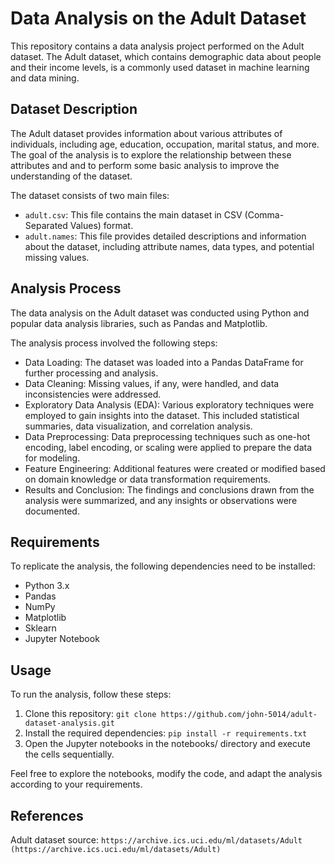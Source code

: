# Data Analysis on the Adult Dataset

This repository contains a data analysis project performed on the Adult dataset. The Adult dataset, which contains demographic data about people and their income levels, is a commonly used dataset in machine learning and data mining.

## Dataset Description

The Adult dataset provides information about various attributes of individuals, including age, education, occupation, marital status, and more. The goal of the analysis is to explore the relationship between these attributes and and to perform some basic analysis to improve the understanding of the dataset.

The dataset consists of two main files:

- `adult.csv`: This file contains the main dataset in CSV (Comma-Separated Values) format.
- `adult.names`: This file provides detailed descriptions and information about the dataset, including attribute names, data types, and potential missing values.

## Analysis Process

The data analysis on the Adult dataset was conducted using Python and popular data analysis libraries, such as Pandas and Matplotlib.

The analysis process involved the following steps:

- Data Loading: The dataset was loaded into a Pandas DataFrame for further processing and analysis.
- Data Cleaning: Missing values, if any, were handled, and data inconsistencies were addressed.
- Exploratory Data Analysis (EDA): Various exploratory techniques were employed to gain insights into the dataset. This included statistical summaries, data visualization, and correlation analysis.
- Data Preprocessing: Data preprocessing techniques such as one-hot encoding, label encoding, or scaling were applied to prepare the data for modeling.
- Feature Engineering: Additional features were created or modified based on domain knowledge or data transformation requirements.
- Results and Conclusion: The findings and conclusions drawn from the analysis were summarized, and any insights or observations were documented.

## Requirements

To replicate the analysis, the following dependencies need to be installed:

- Python 3.x
- Pandas
- NumPy
- Matplotlib
- Sklearn
- Jupyter Notebook

## Usage

To run the analysis, follow these steps:

1. Clone this repository: `git clone https://github.com/john-5014/adult-dataset-analysis.git`
2. Install the required dependencies: `pip install -r requirements.txt`
3. Open the Jupyter notebooks in the notebooks/ directory and execute the cells sequentially.

Feel free to explore the notebooks, modify the code, and adapt the analysis according to your requirements.

## References

Adult dataset source: `https://archive.ics.uci.edu/ml/datasets/Adult (https://archive.ics.uci.edu/ml/datasets/Adult)`